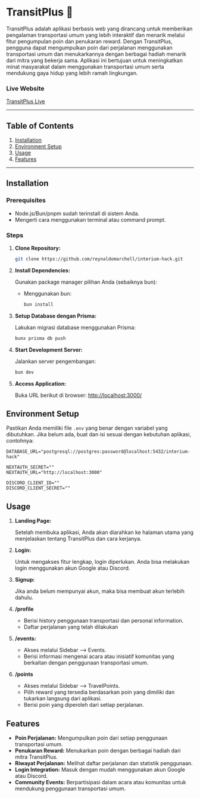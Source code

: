 # TransitPlus 🚃

TransitPlus adalah aplikasi berbasis web yang dirancang untuk memberikan pengalaman transportasi umum yang lebih interaktif dan menarik melalui fitur pengumpulan poin dan penukaran reward. Dengan TransitPlus, pengguna dapat mengumpulkan poin dari perjalanan menggunakan transportasi umum dan menukarkannya dengan berbagai hadiah menarik dari mitra yang bekerja sama. Aplikasi ini bertujuan untuk meningkatkan minat masyarakat dalam menggunakan transportasi umum serta mendukung gaya hidup yang lebih ramah lingkungan.

### Live Website

[TransitPlus Live](https://transitplus.rey.mba/)

---

## Table of Contents

1. [Installation](#installation)
2. [Environment Setup](#environment-setup)
3. [Usage](#usage)
4. [Features](#features)

---

## Installation

### Prerequisites

- Node.js/Bun/pnpm sudah terinstall di sistem Anda.
- Mengerti cara menggunakan terminal atau command prompt.

### Steps

1. **Clone Repository:**

   ```bash
   git clone https://github.com/reynaldomarchell/interium-hack.git
   ```

2. **Install Dependencies:**

   Gunakan package manager pilihan Anda (sebaiknya bun):

   - Menggunakan bun:

     ```bash
     bun install
     ```

3. **Setup Database dengan Prisma:**

   Lakukan migrasi database menggunakan Prisma:

   ```bash
   bunx prisma db push
   ```

4. **Start Development Server:**

   Jalankan server pengembangan:

   ```bash
   bun dev
   ```

5. **Access Application:**

   Buka URL berikut di browser: [http://localhost:3000/](http://localhost:3000/)

## Environment Setup

Pastikan Anda memiliki file `.env` yang benar dengan variabel yang dibutuhkan. Jika belum ada, buat dan isi sesuai dengan kebutuhan aplikasi, contohnya:

```
DATABASE_URL="postgresql://postgres:password@localhost:5432/interium-hack"

NEXTAUTH_SECRET=""
NEXTAUTH_URL="http://localhost:3000"

DISCORD_CLIENT_ID=""
DISCORD_CLIENT_SECRET=""
```

## Usage

1. **Landing Page:**

   Setelah membuka aplikasi, Anda akan diarahkan ke halaman utama yang menjelaskan tentang TransitPlus dan cara kerjanya.

2. **Login:**

   Untuk mengakses fitur lengkap, login diperlukan. Anda bisa melakukan login menggunakan akun Google atau Discord.

3. **Signup:**

   Jika anda belum mempunyai akun, maka bisa membuat akun terlebih dahulu.

4. **/profile**

   - Berisi history penggunaan transportasi dan personal information.
   - Daftar perjalanan yang telah dilakukan

5. **/events:**

   - Akses melalui Sidebar --> Events.
   - Berisi informasi mengenai acara atau inisiatif komunitas yang berkaitan dengan penggunaan transportasi umum.

6. **/points**

   - Akses melalui Sidebar --> TravelPoints.
   - Pilih reward yang tersedia berdasarkan poin yang dimiliki dan tukarkan langsung dari aplikasi.
   - Berisi poin yang diperoleh dari setiap perjalanan.

## Features

- **Poin Perjalanan:** Mengumpulkan poin dari setiap penggunaan transportasi umum.
- **Penukaran Reward:** Menukarkan poin dengan berbagai hadiah dari mitra TransitPlus.
- **Riwayat Perjalanan:** Melihat daftar perjalanan dan statistik penggunaan.
- **Login Integration:** Masuk dengan mudah menggunakan akun Google atau Discord.
- **Community Events:** Berpartisipasi dalam acara atau komunitas untuk mendukung penggunaan transportasi umum.
